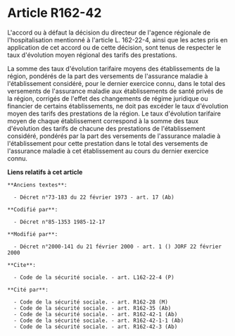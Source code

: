 # Article R162-42

L'accord ou à défaut la décision du directeur de l'agence régionale de l'hospitalisation mentionné à l'article L. 162-22-4,
ainsi que les actes pris en application de cet accord ou de cette décision, sont tenus de respecter le taux d'évolution moyen
régional des tarifs des prestations.

La somme des taux d'évolution tarifaire moyens des établissements de la région, pondérés de la part des versements de
l'assurance maladie à l'établissement considéré, pour le dernier exercice connu, dans le total des versements de l'assurance
maladie aux établissements de santé privés de la région, corrigés de l'effet des changements de régime juridique ou financier
de certains établissements, ne doit pas excéder le taux d'évolution moyen des tarifs des prestations de la région. Le taux
d'évolution tarifaire moyen de chaque établissement correspond à la somme des taux d'évolution des tarifs de chacune des
prestations de l'établissement considéré, pondérés par la part des versements de l'assurance maladie à l'établissement pour
cette prestation dans le total des versements de l'assurance maladie à cet établissement au cours du dernier exercice connu.

**Liens relatifs à cet article**

	**Anciens textes**:

	  - Décret n°73-183 du 22 février 1973 - art. 17 (Ab)

	**Codifié par**:

	  - Décret n°85-1353 1985-12-17

	**Modifié par**:

	  - Décret n°2000-141 du 21 février 2000 - art. 1 () JORF 22 février 2000

	**Cite**:

	  - Code de la sécurité sociale. - art. L162-22-4 (P)

	**Cité par**:

	  - Code de la sécurité sociale. - art. R162-28 (M)
	  - Code de la sécurité sociale. - art. R162-35 (Ab)
	  - Code de la sécurité sociale. - art. R162-42-1 (Ab)
	  - Code de la sécurité sociale. - art. R162-42-1-1 (Ab)
	  - Code de la sécurité sociale. - art. R162-42-3 (Ab)
